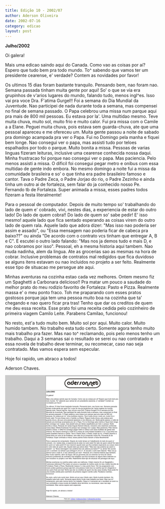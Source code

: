 ```yaml
---
title: Edição 10 - 2002/07
author: Aderson Oliveira
date: 2002-07-16
category: edicao
layout: post
---
```


**Julho/2002**

Oi galera!

Mais uma edicao saindo aqui do Canada. Como vao as coisas por ai? Espero que tudo bem pra todo mundo. To^ sabendo que vamos ter um presidente cearense, e' verdade? Contem as novidades por favor!

Os ultimos 15 dias foram bastante tranquilo. Pensando bem, nao foram nao. Semana passada tinham muita gente por aqui! So' o que se via era grupinhos de v'arios lugares do mundo, falando tudo, menos ingl^es. Isso vai pra voce Dra. F'atima Gurgel!! Foi a semana do Dia Mundial da Juventude. Nao participei de nada durante toda a semana, mas compensei no final de semana passado. O Papa celebrou uma missa num parque aqui pra mais de 800 mil pessoas. Eu estava por la'. Uma multidao mesmo. Teve muita chuva, muito sol, muito frio e muito calor. Fui pra missa com o Camile a a Elane. Peguei muita chuva, pois estava sem guarda-chuva, ate que uma pessoal apareceu e me ofereceu um. Muita gente passou a noite de sabado pra domingo acampada pra ver o Papa. Fui no Domingo pela manha e fiquei bem longe. Nao consegui ver o papa, mas assisti tudo por teloes espalhados por todo o parque. Muito bonita a missa. Pessoas de varias linguas fizeram leituras, inclusive uma cearense conhecida nossa daqui. Minha frustracao foi porque nao consegui ver o papa. Mas paciencia. Pelo menos assisti a missa. O dificil foi consegui pegar metro e onibus com essa multidao de gente indo embora. No mesmo domingo a noite fui a missa da comunidade brasileira e so' o que tinha era padre brasileiro famoso e cantor. Tava o Padre Zeca, o Padre Jorjao do rio, o Padre Zezinho e ainda tinha um outro ai de fortaleza, sem falar do ja conhecido nosso Pe. Fernando tb de Fortaleza. Super animada a missa, esses padres todos fizeram a festa literalmente!

Para o pessoal de computador. Depois de muito tempo so' trabalhando do lado de quem e' cobrado, vivi, nestes dias, a experiencia de estar do outro lado! Do lado de quem cobra!! Do lado de quem so' sabe pedir! E' isso mesmo! aquele lado que fica sentado esperando as coisas virem do outro lado de quem rala. Aquele lado que adora dizer: "Mas isso nao poderia ser assim e assado", ou "Essa mensagem nao poderia ficar de cabeca pra baixo??" ou ainda "De acordo com o contrato vcs tinham que entregar A, B e C". E escutei o outro lado falando: "Mas nos ja demos tudo e mais D, e nao cobramos por isso". Pessoal, eh a mesma historia aqui tambem. Nao muda nadinha, alem da lingua. Ate as grocerias sao as mesmas na hora de cobrar. Inclusive problemas de contratos mal redigidos que fica duvidoso se alguns itens estavam ou nao incluidos no projeto a ser feito. Realmente esse tipo de situacao me persegue ate aqui.

Minhas aventuras na cozinha estao cada vez melhores. Ontem mesmo fiz um Spaghetti a Carbonara delicioso!! Pra matar um pouco a saudade do melhor prato do meu rodizio favorito de Fortaleza: Pasto e Pizza. Realmente massa e' o meu ponto fraco. Toh me praparando com esses pratos gostosos porque jaja tem uma pessoa muito boa na cozinha que ta' chegando e nao quero ficar pra tras! Tenho que dar os creditos de quem me deu essa receita. Esse prato foi uma receita cedida pelo cozinheiro de primeira viagem Camilo Leite. Parabens Camilao, funcionou!

No resto, est'a tudo muito bem. Muito sol por aqui. Muito calor. Muito humido tambem. No trabalho esta tudo certo. Somente agora tenho muito mais trabalho pra fazer. Mas nao to^ reclamando, pois pelo menos tenho um trabalho. Daqui a 3 semanas sai o resultado se serei ou nao contratado e essa novela de trabalho deve terminar, ou recomecar, caso nao seja contratado. Mas vamos espera sem especular.

Hoje foi rapido, um abraco a todos!

Aderson Chaves.

[![Imagem no site original](/assets/images/edicao10.png)](/assets/images/edicao10.png)